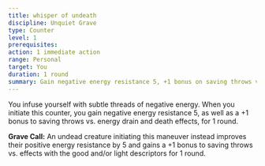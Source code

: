 ```yaml
---
title: whisper of undeath
discipline: Unquiet Grave
type: Counter
level: 1
prerequisites:
action: 1 immediate action
range: Personal
target: You
duration: 1 round
summary: Gain negative energy resistance 5, +1 bonus on saving throws vs. death effects and energy drain.
---
```


You infuse yourself with subtle threads of negative energy. When you initiate this counter, you gain negative energy resistance 5, as well as a +1 bonus to saving throws vs. energy drain and death effects, for 1 round.

**Grave Call:** An undead creature initiating this maneuver instead improves their positive energy resistance by 5 and gains a +1 bonus to saving throws vs. effects with the good and/or light descriptors for 1 round.
